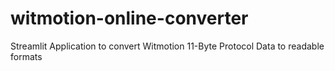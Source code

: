 # witmotion-online-converter
Streamlit Application to convert Witmotion 11-Byte Protocol Data to readable formats
